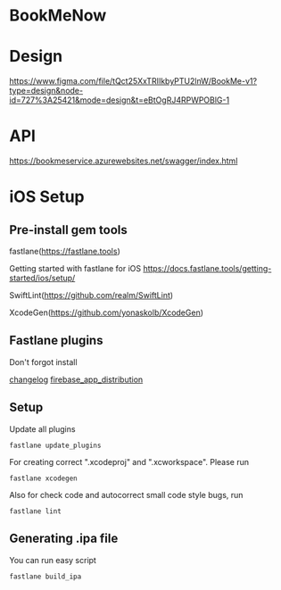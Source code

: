 # BookMeNow

# Design
https://www.figma.com/file/tQct25XxTRIIkbyPTU2lnW/BookMe-v1?type=design&node-id=727%3A25421&mode=design&t=eBtOgRJ4RPWPOBlG-1

# API
https://bookmeservice.azurewebsites.net/swagger/index.html


# iOS Setup
## Pre-install gem tools
fastlane(https://fastlane.tools)

Getting started with fastlane for iOS
https://docs.fastlane.tools/getting-started/ios/setup/

SwiftLint(https://github.com/realm/SwiftLint)

XcodeGen(https://github.com/yonaskolb/XcodeGen)


## Fastlane plugins

Don't forgot install

[changelog](https://github.com/pajapro/fastlane-plugin-changelog)
[firebase_app_distribution](https://github.com/firebase/fastlane-plugin-firebase_app_distribution)


## Setup
Update all plugins

`fastlane update_plugins`

For creating correct ".xcodeproj" and ".xcworkspace". Please run

`fastlane xcodegen`

Also for check code and autocorrect small code style bugs, run

`fastlane lint`


## Generating .ipa file

You can run easy script

`fastlane build_ipa`
